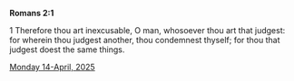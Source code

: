 **Romans 2:1**

1 Therefore thou art inexcusable, O man, whosoever thou art that judgest: for wherein thou judgest another, thou condemnest thyself; for thou that judgest doest the same things.

[Monday 14-April, 2025](https://getbible.net/kjv/Romans/2/1)

